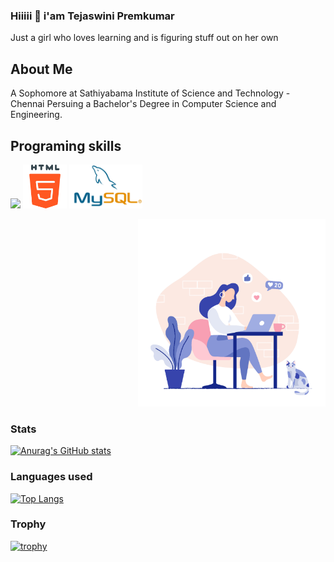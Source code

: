 ### Hiiiii 👋 i'am **Tejaswini Premkumar**
Just a girl who loves learning and is figuring stuff out on her own
## About Me 
A Sophomore at Sathiyabama Institute of Science and Technology - Chennai 
Persuing a Bachelor's Degree in Computer Science and Engineering.

## Programing skills
<p> 
 <img src="https://i.pinimg.com/originals/2f/9c/11/2f9c11f9e55efbf1791f12c06d60729b.jpg" height=70px/>
 <img src="Html 5 free icons designed by Pixel perfect.png" height=70px/>
 <img src="MySQL.png" height=70px/>
 
</p>
<p align=right>
 <img src="Work from home tips.png" height=300px/>
</p>

### Stats

[![Anurag's GitHub stats](https://github-readme-stats.vercel.app/api?username=Tejaswini-Premkumar)](https://github.com/anuraghazra/github-readme-stats) 
### Languages used
[![Top Langs](https://github-readme-stats.vercel.app/api/top-langs/?username=Tejaswini-Premkumar&layout=compact)](https://github.com/anuraghazra/github-readme-stats)
### Trophy
[![trophy](https://github-profile-trophy.vercel.app/?username=Tejaswini-Premkumar)](https://github.com/ryo-ma/github-profile-trophy)
<!--
**Tejaswini-Premkumar/Tejaswini-Premkumar** is a ✨ _special_ ✨ repository because its `README.md` (this file) appears on your GitHub profile.

Here are some ideas to get you started:

- 🔭 I’m currently working on ...
- 🌱 I’m currently learning ...
- 👯 I’m looking to collaborate on ...
- 🤔 I’m looking for help with ...
- 💬 Ask me about ...
- 📫 How to reach me: ...
- 😄 Pronouns: ...
- ⚡ Fun fact: ...
-->
